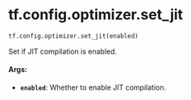 <div itemscope itemtype="http://developers.google.com/ReferenceObject">
<meta itemprop="name" content="tf.config.optimizer.set_jit" />
<meta itemprop="path" content="Stable" />
</div>

# tf.config.optimizer.set_jit

``` python
tf.config.optimizer.set_jit(enabled)
```

Set if JIT compilation is enabled.

#### Args:

* <b>`enabled`</b>: Whether to enable JIT compilation.